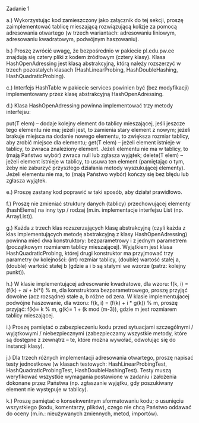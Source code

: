 Zadanie 1

a.) Wykorzystując kod zamieszczony jako załącznik do tej sekcji, proszę zaimplementować tablicę mieszającą rozwiązującą kolizje za pomocą adresowania otwartego (w trzech wariantach: adresowaniu liniowym, adresowaniu kwadratowym, podwójnym haszowaniu).

b.) Proszę zwrócić uwagę, że bezpośrednio w pakiecie pl.edu.pw.ee znajdują się cztery pliki z kodem źródłowym (cztery klasy). Klasa HashOpenAdressing jest klasą abstrakcyjną, którą należy rozszerzyć w trzech pozostałych klasach (HashLinearProbing, HashDoubleHashing, HashQuadraticProbing).

c.) Interfejs HashTable w pakiecie services powinien być (bez modyfikacji) implementowany przez klasę abstrakcyjną HashOpenAdressing.

d.) Klasa HashOpenAdressing powinna implementować trzy metody interfejsu:

put(T elem) – dodaje kolejny element do tablicy mieszającej, jeśli jeszcze tego elementu nie ma; jeżeli jest, to zamienia stary element z nowym; jeżeli brakuje miejsca na dodanie nowego elementu, to zwiększa rozmiar tablicy, aby zrobić miejsce dla elementu;
get(T elem) – jeżeli element istnieje w tablicy, to zwraca znaleziony element. Jeżeli elementu nie ma w tablicy, to (mają Państwo wybór) zwraca null lub zgłasza wyjątek;
delete(T elem) – jeżeli element istnieje w tablicy, to usuwa ten element (pamiętając o tym, żeby nie zaburzyć przyszłego działania metody wyszukującej elementy). Jeżeli elementu nie ma, to (mają Państwo wybór) kończy się bez błędu lub zgłasza wyjątek.

e.) Proszę zastany kod poprawić w taki sposób, aby działał prawidłowo.

f.) Proszę nie zmieniać struktury danych (tablicy) przechowującej elementy (hashElems) na inny typ / rodzaj (m.in. implementacje interfejsu List (np. ArrayList)).

g.) Każda z trzech klas rozszerzających klasę abstrakcyjną (czyli każda z klas implementujących metodę abstrakcyjną z klasy HashOpenAdressing) powinna mieć dwa konstruktory: bezparametrowy i z jednym parametrem (początkowym rozmiarem tablicy mieszającej). Wyjątkiem jest klasa HashQuadraticProbing, której drugi konstruktor ma przyjmować trzy parametry (w kolejności: (int) rozmiar tablicy, (double) wartość stałej a, (double) wartość stałej b (gdzie a i b są stałymi we wzorze (patrz: kolejny punkt)).

h.) W klasie implementującej adresowanie kwadratowe, dla wzoru: f(k, i) = (f(k) + a*i + b*i*i) % m, dla konstruktora bezparametrowego, proszę przyjąć dowolne (acz rozsądne) stałe a, b różne od zera.
W klasie implementujacej podwójne haszowanie, dla wzoru: f(k, i) = (f(k) + i * g(k)) % m, proszę przyjąć: f(k)= k % m, g(k)= 1 + (k mod (m-3)), gdzie m jest rozmiarem tablicy mieszającej.

i.) Proszę pamiętać o zabezpieczeniu kodu przed sytuacjami szczególnymi / wyjątkowymi / niebezpiecznymi (zabezpieczamy wszystkie metody, które są dostępne z zewnątrz – te, które można wywołać, odwołując się do instancji klasy).

j.) Dla trzech różnych implementacji adresowania otwartego, proszę napisać testy jednostkowe (w klasach testowych: HashLinearProbingTest, HashQuadraticProbingTest, HashDoubleHashingTest). Testy muszą weryfikować wszystkie wymagania postawione w zadaniu i założenia dokonane przez Państwa (np. zgłaszanie wyjątku, gdy poszukiwany element nie występuje w tablicy).

k.) Proszę pamiętać o konsekwentnym sformatowaniu kodu; o usunięciu wszystkiego (kodu, komentarzy, plików), czego nie chcą Państwo oddawać do oceny (m.in.: nieużywanych zmiennych, metod, importów).
